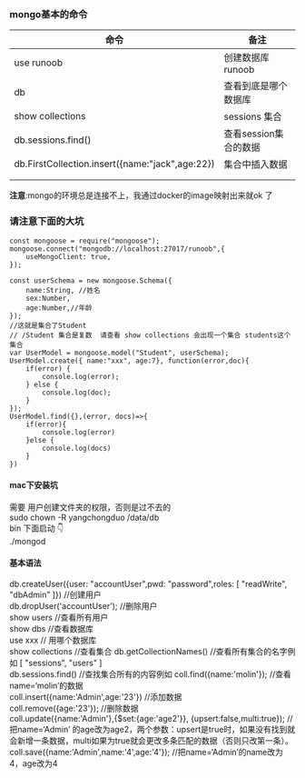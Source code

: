 ### mongo基本的命令 
|命令|备注|
|---|---|
|use runoob|创建数据库 runoob|
|db|查看到底是哪个数据库|
|show collections|sessions 集合|
|db.sessions.find()|查看session集合的数据|
| db.FirstCollection.insert({name:"jack",age:22})|集合中插入数据|
|||
|||
**注意**:mongo的环境总是连接不上，我通过docker的image映射出来就ok 了
###  请注意下面的大坑
```
const mongoose = require("mongoose");
mongoose.connect("mongodb://localhost:27017/runoob",{
	useMongoClient: true,
});

const userSchema = new mongoose.Schema({
	name:String, //姓名
	sex:Number,
	age:Number,//年龄
});
//这就是集合了Student
// /Student 集合是复数  请查看 show collections 会出现一个集合 students这个集合
var UserModel = mongoose.model("Student", userSchema);
UserModel.create({ name:"xxx", age:7}, function(error,doc){
	if(error) {
		console.log(error);
	} else {
		console.log(doc);
	}
});
UserModel.find({},(error, docs)=>{
	if(error){
		console.log(error)
	}else {
		console.log(docs)
	}
})

```
#### mac下安装坑  
需要 用户创建文件夹的权限，否则是过不去的  
sudo chown -R yangchongduo /data/db  
bin 下面启动 👇  
./mongod   
#### 基本语法
db.createUser({user: "accountUser",pwd: "password",roles: [ "readWrite", "dbAdmin" ]}) //创建用户  
db.dropUser('accountUser'); //删除用户  
show users //查看所有用户  
show dbs  //查看数据库  
use xxx // 用哪个数据库  
show collections //查看集合
db.getCollectionNames() //查看所有集合的名字例如 [ "sessions", "users" ]    
db.sessions.find() //查找集合所有的内容例如
coll.find({name:'molin'}); //查看name=‘molin’的数据  
coll.insert({name:'Admin',age:'23'}) //添加数据  
coll.remove({age:'23'}); //删除数据  
coll.update({name:'Admin'},{$set:{age:'age2'}},  {upsert:false,multi:true}); //把name=‘Admin’ 的age改为age2，两个参数：upsert是true时，如果没有找到就会新增一条数据，multi如果为true就会更改多条匹配的数据（否则只改第一条）。   
coll.save({name:'Admin',name:'4',age:'4'}); //把name=‘Admin’的name改为4，age改为4  
